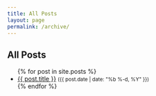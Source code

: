 ```yaml
---
title: All Posts
layout: page
permalink: /archive/
---
```


## All Posts

<ul>
  {% for post in site.posts %}
    <li>
      <a href="{{ post.url | relative_url }}">{{ post.title }}</a>
      <small>({{ post.date | date: "%b %-d, %Y" }})</small>
    </li>
  {% endfor %}
</ul>
